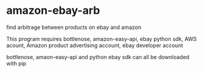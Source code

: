# amazon-ebay-arb
find arbitrage between products on ebay and amazon

This program requires bottlenose, amazon-easy-api, ebay python sdk, AWS acount, Amazon product advertising account, ebay developer account

bottlenose, amaon-easy-api and python ebay sdk can all be downloaded with pip

